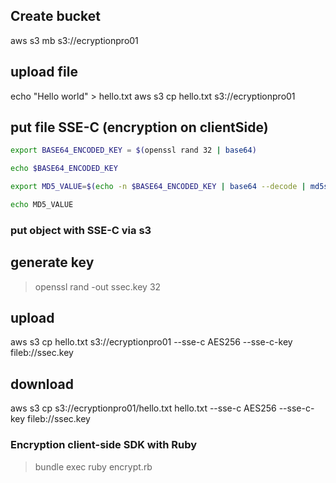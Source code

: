 ## Create bucket
aws s3 mb s3://ecryptionpro01

## upload file

echo "Hello world" > hello.txt
aws s3 cp hello.txt s3://ecryptionpro01

## put file SSE-C (encryption on clientSide)

```sh
export BASE64_ENCODED_KEY = $(openssl rand 32 | base64)

echo $BASE64_ENCODED_KEY

export MD5_VALUE=$(echo -n $BASE64_ENCODED_KEY | base64 --decode | md5sum | awk '{print $1}' | base64)

echo MD5_VALUE

```

### put object with SSE-C via s3

## generate key
 > openssl rand -out ssec.key 32

## upload
aws s3 cp hello.txt s3://ecryptionpro01 --sse-c AES256 --sse-c-key fileb://ssec.key

## download
aws s3 cp s3://ecryptionpro01/hello.txt hello.txt --sse-c AES256 --sse-c-key fileb://ssec.key


### Encryption client-side SDK with Ruby


> bundle exec ruby encrypt.rb





